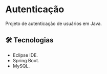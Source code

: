 # Autenticação

Projeto de autenticação de usuários em Java.

## 🛠️ Tecnologias

* Eclipse IDE.
* Spring Boot.
* MySQL.

